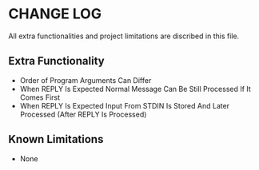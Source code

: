 # CHANGE LOG
All extra functionalities and project limitations are discribed in this file.

## Extra Functionality
- Order of Program Arguments Can Differ
- When REPLY Is Expected Normal Message Can Be Still Processed If It Comes First
- When REPLY Is Expected Input From STDIN Is Stored And Later Processed (After REPLY Is Processed)

## Known Limitations 
- None  